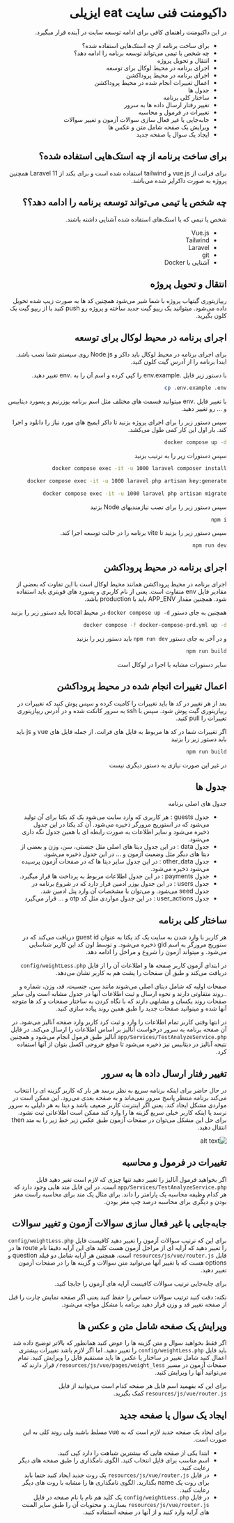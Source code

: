 <div dir='rtl' style="text-align:right;direction:rtl">

# داکیومنت فنی سایت eat ایزیلی

در این داکیومنت راهنمای کافی برای ادامه توسعه سایت در آینده قرار میگیرد.

- برای ساخت برنامه از چه استک‌هایی استفاده شده؟
- چه شخص یا تیمی می‌تواند توسعه برنامه را ادامه دهد؟
- انتقال و تحویل پروژه
- اجرای برنامه در محیط لوکال برای توسعه
- اجرای برنامه در محیط پروداکشن
- اعمال تغییرات انجام شده در محیط پروداکشن
- جدول ها
- ساختار کلی برنامه
- تغییر رفتار ارسال داده ها به سرور
- تغییرات در فرمول و محاسبه
- جابه‌جایی یا غیر فعال سازی سوالات آزمون و تغییر سوالات
- ویرایش یک صفحه شامل متن و عکس ها
- ایجاد یک سوال یا صفحه جدید

## برای ساخت برنامه از چه استک‌هایی استفاده شده؟

برای فرانت از vue.js و tailwind استفاده شده است و برای بکند از Laravel 11 همچنین پروژه به صورت داکرایز شده می‌باشد.

## چه شخص یا تیمی می‌تواند توسعه برنامه را ادامه دهد؟؟

شخص یا تیمی که با استک‌های استفاده شده آشنایی داشته باشند.

- Vue.js
- Tailwind
- Laravel
- git
- آشنایی با Docker

## انتقال و تحویل پروژه

ریپازیتوری گیتهاب پروژه با شما شیر می‌شود همچنین کد ها به صورت زیپ شده تحویل داده می‌شود. میتوانید یک ریپو گیت جدید ساخته و پروژه رو push کنید یا از ریپو گیت یک کلون بگیرید.

## اجرای برنامه در محیط لوکال برای توسعه

برای اجرای برنامه در محیط لوکال باید داکر و Node.js روی سیستم شما نصب باشد. ابتدا برنامه را از آدرس گیت کلون کنید.

با دستور زیر فایل .env.example را کپی کرده و اسم آن را به .env تغییر دهید.

``` bash
cp .env.example .env
```

با تغییر فایل .env میتوانید قسمت های مختلف مثل اسم برنامه یوزرنیم و پسورد دیتابیس و ... رو تغییر دهید.

سپس دستور زیر را برای اجرای پروژه بزنید تا داکر ایمیج های مورد نیاز را دانلود و اجرا کند. بار اول این کار کمی طول می‌کشد.

``` bash
docker compose up -d
```

سپس دستورات زیر را به ترتیب بزنید

``` bash
docker compose exec -it -u 1000 laravel composer install

docker compose exec -it -u 1000 laravel php artisan key:generate

docker compose exec -it -u 1000 laravel php artisan migrate
```

سپس دستور زیر را برای نصب نیازمندیهای Node بزنید

``` bash
npm i
```

سپس دستور زیر را بزنید تا vite برنامه را در حالت توسعه اجرا کند.

``` bash
npm run dev
```

## اجرای برنامه در محیط پروداکشن

اجرای برنامه در محیط پروداکشن همانند محیط لوکال است با این تفاوت که بعضی از مقادیر فایل env متفاوت است. یعنی از نام کاربری و پسورد های قویتری باید استفاده شود. همچنین مقدار APP_ENV باید با production باشد.

همچنین به جای دستور `docker compose up -d` در محیط local باید دستور زیر را بزنید

``` bash
docker compose -f docker-compose-prd.yml up -d
```

و در آخر به جای دستور `npm run dev` باید دستور زیر را بزنید

``` bash
npm run build
```

سایر دستورات مشابه با اجرا در لوکال است

## اعمال تغییرات انجام شده در محیط پروداکشن

بعد از هر تغییر در کد ها باید تغییرات را کامیت کرده و سپس پوش کنید که تغییرات در ریپازیتوری گیت پوش شود. سپس با ssh به سرور کانکت شده و در آدرس ریپازیتوری تغییرات را pull کنید.

اگر تغییرات شما در کد ها مربوط به فایل های فرانت. از جمله فایل های vue و js باید باید دستور زیر را بزنید

``` bash
npm run build
```

در غیر این صورت نیازی به دستور دیگری نیست

## جدول ها

جدول های اصلی برنامه

- جدول guests : هر کاربری که وارد سایت می‌شود یک کد یکتا برای آن تولید می‌شود که در استوریج مرورگر ذخیره می‌شود. آن کد یکتا در این جدول ذخیره می‌شود و سایر اطلاعات به صورت رابطه ای با همین جدول نگه داری می‌شود.
- جدول data : در این جدول دیتا های اصلی مثل جنستی، سن، وزن و بعضی از دیتا های دیگر مثل وضعیت آزمون و ... در این جدول ذخیره می‌شود.
- جدول other_data : در این جدول سایر دیتا ها که در صفحات آزمون پرسیده می‌شود ذخیره می‌شود.
- جدول payments : در این جدول اطلاعات مربوط به پرداخت ها قرار میگیرد.
- جدول users : در این جدول یوزر ادمین قرار دارد که در شروع برنامه در جدول seed می‌شود. و می‌توان با مشخصات آن وارد پنل ادمین شد.
- جدول user_actions : در این جدول مواردی مثل کد otp و ... قرار می‌گیرد

## ساختار کلی برنامه

هر کاربر با وارد شدن به سایت یک کد یکتا به عنوان guest id دریافت می‌کند که در ستوریج مرورگر به اسم gid ذخیره می‌شود. و توسط اون کد این کاربر شناسایی می‌شود. و میتواند آزمون را شروع و مراحل را ادامه دهد.

در ابتدای آزمون کاربر صفحه ها و اطلاعات آن را از فایل `config/weightLess.php` دریافت می‌کند و طبق آن صفحات را پشت هم به کاربر نشان می‌دهد.

صفحات اولیه که شامل دیتای اصلی می‌شوند مانند سن، جنسیت، قد، وزن، شماره و ..روند متفاوتی دارند و نحوه ارسال و ثبت اطلاعات آنها در جدول مشابه است ولی سایر صفحات روند یکسان و مشابهی دارند که با نگاه کردن به ساختار صفحات و کد ها متوجه آنها شده و میتوانید صفحات جدید را طبق همین روند پیاده سازی کنید.

در انتها وقتی کاربر تمام اطلاعات را وارد و ثبت کرد کاربر وارد صفحه آنالیز می‌شود. در آن صفحه برنامه به سرور درخواست آنالیز بر اساس اطلاعات را ارسال می‌کند. در فایل `app/Services/TestAnalyzeService.php` آنالیز طبق فرمول انجام می‌شود و همچنین نتیجه آنالیز در دیتابیس نیز ذخیره می‌شود تا موقع خروجی اکسل بتوان از آنها استفاده کرد.

## تغییر رفتار ارسال داده ها به سرور

در حال حاضر برای اینکه برنامه سریع به نظر برسد هر بار که کاربر گزینه ای را انتخاب می‌کند برنامه منتظر پاسخ سرور نمی‌ماند و به صفحه بعدی می‌رود. این ممکن است در مواردی مشکل ایجاد کند. یعنی اگر اینترنت کاربر ضعیف باشد و دیتا به هر دلیلی به سرور نرسد یا اینکه کاربر خیلی سریع گزینه ها را وارد کند ممکن است اطلاعاتی ثبت نشود. برای حل این مشکل می‌توان در صفحات آزمون طبق عکس زیر خط زیر را به متد then انتقال دهید.

![alt text](docs/images/wait-for-response.png)

## تغییرات در فرمول و محاسبه

اگر بخواهید فرمول آنالیز را تغییر دهید تنها چیزی که لازم است تغیر دهید فایل `app/Services/TestAnalyzeService.php` است. در این فایل متد هایی وجود دارد که هر کدام وظیفه محاسبه یک پارامتر را داند. برای مثال یک متد برای محاسبه راست مغز بودن و دیگری برای محاسبه درصد چپ مغز بودن.

## جابه‌جایی یا غیر فعال سازی سوالات آزمون و تغییر سوالات

برای این که ترتیب سوالات آزمون را تغییر دهید کافیست فایل `config/weightLess.php` را تغییر دهید که آرایه ای از مراحل آزمون هست کلید های این آرایه دقیقا نام route ها در فایل `resources/js/vue/router.js` است. همچنین هر آرایه شامل دو فیلد question و options هست که با تغییر آنها می‌توانید متن سوالات و گزینه ها را در صفحات آزمون تغییر دهید.

برای جابه‌جایی ترتیب سوالات کافیست آرایه های آزمون را جابجا کنید.

نکته: دقت کنید ترتیب سوالات حساس را حفظ کنید یعنی اگر صفحه نمایش چارت را قبل از صفحه تغییر قد و وزن قرار دهید برنامه با مشکل مواجه می‌شود.

## ویرایش یک صفحه شامل متن و عکس ها

اگر فقط بخواهید سوال و متن گزینه ها را عوض کنید همانطور که بالاتر توضیح داده شد باید فایل `config/weightLess.php` را تغییر دهید. اما اگر لازم باشد تغییرات بیشتری اعمال کنید شامل تغییر در ساختار یا عکس ها باید مستقیم فایل را ویرایش کنید. تمام صفحات آزمون در مسیر `resources/js/vue/pages/weight_less/` قرار دارند که می‌توانید آنها را ویرایش کنید.

برای این که بفهمید اسم فایل هر صفحه کدام است می‌توانید از فایل `resources/js/vue/router.js` کمک بگیرید.

## ایجاد یک سوال یا صفحه جدید

برای ایجاد یک صفحه جدید لازم است که به vue مسلط باشید ولی روند کلی به این صورت است.

- ابتدا یکی از صفحه هایی که بیشترین شباهت را دارد کپی کنید.
- اسم مناسب برای فایل انتخاب کنید. الگوی نامگذاری را طبق صفحه های دیگر رعایت کنید.
- در فایل `resources/js/vue/router.js` یک روت جدید ایجاد کنید حتما باید برای روت یک name بگذارید. الگوی نامگذاری ها را مشابه با روت های دیگر رعایت کنید.
- در فایل `config/weightLess.php` یک کلید هم نام با نام صفحه در فایل `resources/js/vue/router.js` بسازید. و محتویات آن را طبق سایر المنت های آرایه وارد کنید و از آنها در صفحه استفاده کنید.

</div>
